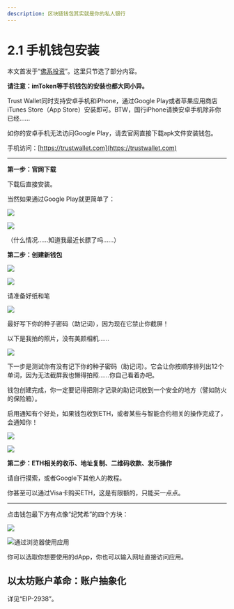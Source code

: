 ```yaml
---
description: 区块链钱包其实就是你的私人银行
---
```


# 2.1 手机钱包安装

本文首发于“[佛系投资](https://bcinvest.me/course/54-trust-wallet.html)”。这里只节选了部分内容。

**请注意：imToken等手机钱包的安装也都大同小异。**

Trust Wallet同时支持安卓手机和iPhone，通过Google Play或者苹果应用商店iTunes Store（App Store）安装即可。BTW，国行iPhone请换安卓手机除非你已经……

如你的安卓手机无法访问Google Play，请去官网直接下载apk文件安装钱包。

手机访问：[https://trustwallet.com](https://trustwallet.com)

***

**第一步：官网下载**

下载后直接安装。

当然如果通过Google Play就更简单了：

![](../.gitbook/assets/trust001.png)

![](../.gitbook/assets/trust002.png)

（什么情况……知道我最近长膘了吗……）

**第二步：创建新钱包**

![](../.gitbook/assets/trust003.png)

![](../.gitbook/assets/trust004.png)

请准备好纸和笔

![](../.gitbook/assets/trust005.png)

最好写下你的种子密码（助记词），因为现在它禁止你截屏！

以下是我拍的照片，没有美颜相机……

![](../.gitbook/assets/trust006.jpg)

下一步是测试你有没有记下你的种子密码（助记词）。它会让你按顺序排列出12个单词，因为无法截屏我也懒得拍照……你自己看着办吧。

钱包创建完成，你一定要记得把刚才记录的助记词放到一个安全的地方（譬如防火的保险箱）。

启用通知有个好处，如果钱包收到ETH，或者某些与智能合约相关的操作完成了，会通知你！

![](../.gitbook/assets/trust007.png)

![](../.gitbook/assets/trust008.png)

**第二步：ETH相关的收币、地址复制、二维码收款、发币操作**

请自行摸索，或者Google下其他人的教程。

你甚至可以通过Visa卡购买ETH，这是有限额的，只能买一点点。

***

点击钱包最下方有点像“纪梵希”的四个方块：

![](../.gitbook/assets/trust014.png)

![通过浏览器使用应用](../.gitbook/assets/trust015.png)

你可以选取你想要使用的dApp，你也可以输入网址直接访问应用。

## 以太坊账户革命：账户抽象化

详见“EIP-2938”。
